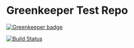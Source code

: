 Greenkeeper Test Repo
==========

[![Greenkeeper badge](https://badges.greenkeeper.io/Druotic/greenkeeper-testing.svg)](https://greenkeeper.io/)

[![Build Status](https://travis-ci.org/Druotic/greenkeeper-testing.svg?branch=master)](https://travis-ci.org/Druotic/greenkeeper-testing)
